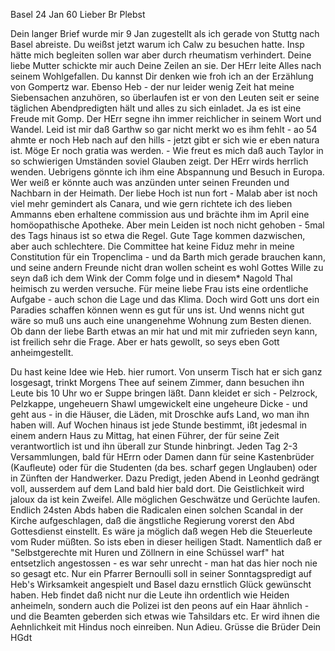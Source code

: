  Basel 24 Jan 60
Lieber Br Plebst

Dein langer Brief wurde mir 9 Jan zugestellt als ich gerade von Stuttg nach Basel abreiste. Du weißst jetzt warum ich Calw zu besuchen hatte. Insp hätte mich begleiten sollen war aber durch rheumatism verhindert. Deine liebe Mutter schickte mir auch Deine Zeilen an sie. Der HErr leite Alles nach seinem Wohlgefallen. Du kannst Dir denken wie froh ich an der Erzählung von Gompertz war. Ebenso Heb - der nur leider wenig Zeit hat meine Siebensachen anzuhören, so überlaufen ist er von den Leuten seit er seine täglichen Abendpredigten hält und alles zu sich einladet. Ja es ist eine Freude mit Gomp. Der HErr segne ihn immer reichlicher in seinem Wort und Wandel. Leid ist mir daß Garthw so gar nicht merkt wo es ihm fehlt - ao 54 ahmte er noch Heb nach auf den hills - jetzt gibt er sich wie er eben natura ist. Möge Er noch gratia was werden. - Wie freut es mich daß auch Taylor in so schwierigen Umständen soviel Glauben zeigt. Der HErr wirds herrlich wenden. Uebrigens gönnte ich ihm eine Abspannung und Besuch in Europa. Wer weiß er könnte auch was anzünden unter seinen Freunden und Nachbarn in der Heimath. 
Der liebe Hoch ist nun fort - Malab aber ist noch viel mehr gemindert als Canara, und wie gern richtete ich des lieben Ammanns eben erhaltene commission aus und brächte ihm im April eine homöopathische Apotheke. Aber mein Leiden ist noch nicht gehoben - 5mal des Tags hinaus ist so etwa die Regel. Gute Tage kommen dazwischen, aber auch schlechtere. Die Committee hat keine Fiduz mehr in meine Constitution für ein Tropenclima - und da Barth mich gerade brauchen kann, und seine andern Freunde nicht dran wollen scheint es wohl Gottes Wille zu seyn daß ich dem Wink der Comm folge und in diesem* Nagold Thal heimisch zu werden versuche. Für meine liebe Frau ists eine ordentliche Aufgabe - auch schon die Lage und das Klima. Doch wird Gott uns dort ein Paradies schaffen können wenn es gut für uns ist. Und wenns nicht gut wäre so muß uns auch eine unangenehme Wohnung zum Besten dienen. Ob dann der liebe Barth etwas an mir hat und mit mir zufrieden seyn kann, ist freilich sehr die Frage. Aber er hats gewollt, so seys eben Gott anheimgestellt.

Du hast keine Idee wie Heb. hier rumort. Von unserm Tisch hat er sich ganz losgesagt, trinkt Morgens Thee auf seinem Zimmer, dann besuchen ihn Leute bis 10 Uhr wo er Suppe bringen läßt. Dann kleidet er sich - Pelzrock, Pelzkappe, ungeheuern Shawl umgewickelt eine ungeheure Dicke - und geht aus - in die Häuser, die Läden, mit Droschke aufs Land, wo man ihn haben will. Auf Wochen hinaus ist jede Stunde bestimmt, ißt jedesmal in einem andern Haus zu Mittag, hat einen Führer, der für seine Zeit verantwortlich ist und ihn überall zur Stunde hinbringt. Jeden Tag 2-3 Versammlungen, bald für HErrn oder Damen dann für seine Kastenbrüder (Kaufleute) oder für die Studenten (da bes. scharf gegen Unglauben) oder in Zünften der Handwerker. Dazu Predigt, jeden Abend in Leonhd gedrängt voll, ausserdem auf dem Land bald hier bald dort. Die Geistlichkeit wird jaloux da ist kein Zweifel. Alle möglichen Geschwätze und Gerüchte laufen. Endlich 24sten Abds haben die Radicalen einen solchen Scandal in der Kirche aufgeschlagen, daß die ängstliche Regierung vorerst den Abd Gottesdienst einstellt. Es wäre ja möglich daß wegen Heb die Steuerleute vom Ruder müßten. So ists eben in dieser heiligen Stadt. Namentlich daß er "Selbstgerechte mit Huren und Zöllnern in eine Schüssel warf" hat entsetzlich angestossen - es war sehr unrecht - man hat das hier noch nie so gesagt etc. Nur ein Pfarrer Bernoulli soll in seiner Sonntagspredigt auf Heb's Wirksamkeit angespielt und Basel dazu ernstlich Glück gewünscht haben. Heb findet daß nicht nur die Leute ihn ordentlich wie Heiden anheimeln, sondern auch die Polizei ist den peons auf ein Haar ähnlich - und die Beamten geberden sich etwas wie Tahsildars etc. Er wird ihnen die Aehnlichkeit mit Hindus noch einreiben. Nun Adieu. Grüsse die Brüder
 Dein HGdt

